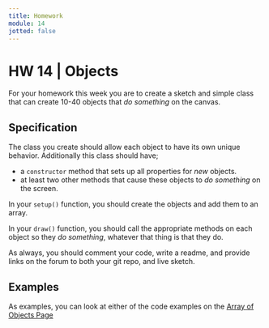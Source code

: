 ```yaml
---
title: Homework
module: 14
jotted: false
---
```


# HW 14 | Objects

For your homework this week you are to create a sketch and simple class that can create 10-40 objects that _do something_ on the canvas.

## Specification

The class you create should allow each object to have its own unique behavior. Additionally this class should have;

- a `constructor` method that sets up all properties for _new_ objects.
- at least two other methods that cause these objects to _do something_ on the screen.

In your `setup()` function, you should create the objects and add them to an array.

In your `draw()` function, you should call the appropriate methods on each object so they _do something_, whatever that thing is that they do.

As always, you should comment your code, write a readme, and provide links on the forum to both your git repo, and live sketch.




## Examples

As examples, you can look at either of the code examples on the [Array of Objects Page]({{site.baseurl}}/modules/week-11/objects-arrays/#altogether)
